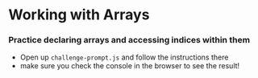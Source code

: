 # Working with Arrays


### Practice declaring arrays and accessing indices within them

- Open up `challenge-prompt.js` and follow the instructions there
- make sure you check the console in the browser to see the result!
